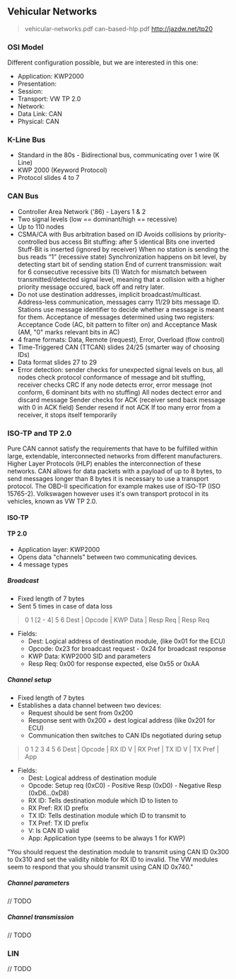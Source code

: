 ## Vehicular Networks

> vehicular-networks.pdf
> can-based-hlp.pdf
> http://jazdw.net/tp20

### OSI Model
Different configuration possible, but we are interested in this one:

- Application:  KWP2000
- Presentation:
- Session:
- Transport:    VW TP 2.0
- Network:
- Data Link:    CAN
- Physical:     CAN


### K-Line Bus
- Standard in the 80s - Bidirectional bus, communicating over 1 wire (K Line)
- KWP 2000 (Keyword Protocol)
- Protocol slides 4 to 7

### CAN Bus
- Controller Area Network ('86) - Layers 1 & 2
- Two signal levels (low == dominant/high == recessive)
- Up to 110 nodes
- CSMA/CA with Bus arbitration based on ID
  Avoids collisions by priority-controlled bus access
  Bit stuffing: after 5 identical Bits one inverted Stuff-Bit is inserted
  (ignored by receiver)
  When no station is sending the bus reads “1” (recessive state)
  Synchronization happens on bit level, by detecting start bit of sending
  station
  End of current transmission: wait for 6 consecutive recessive bits (1)
  Watch for mismatch between transmitted/detected signal level, meaning that
  a collision with a higher priority message occured, back off and retry later.
- Do not use destination addresses, implicit broadcast/multicast.
  Address-less communication, messages carry 11/29 bits message ID.
  Stations use message identifier to decide whether a message is meant
  for them.
  Acceptance of messages determined using two registers: Acceptance Code (AC,
  bit pattern to filter on) and Acceptance Mask (AM, "0" marks relevant bits
  in AC)
- 4 frame formats: Data, Remote (request), Error, Overload (flow control)
- Time-Triggered CAN (TTCAN) slides 24/25 (smarter way of choosing IDs)
- Data format slides 27 to 29
- Error detection: sender checks for unexpected signal levels on bus, all nodes
  check protocol conformance of message and bit stuffing, receiver checks CRC
  If any node detects error, error message (not conform, 6 dominant bits with no
  stuffing)
  All nodes dectect error and discard message
  Sender checks for ACK (receiver send back message with 0 in ACK field)
  Sender resend if not ACK
  If too many error from a receiver, it stops itself temporarily

### ISO-TP and TP 2.0

Pure CAN cannot satisfy the requirements that have to be fulfilled within
large, extendable, interconnected networks from different manufacturers.
Higher Layer Protocols (HLP) enables the interconnection of these networks.
CAN allows for data packets with a payload of up to 8 bytes, to send messages
longer than 8 bytes it is necessary to use a transport protocol. The OBD-II
specification for example makes use of ISO-TP (ISO 15765-2). Volkswagen however
uses it's own transport protocol in its vehicles, known as VW TP 2.0.

#### ISO-TP

#### TP 2.0
- Application layer: KWP2000
- Opens data "channels" between two communicating devices.
- 4 message types

##### Broadcast
- Fixed length of 7 bytes
- Sent 5 times in case of data loss
>  0       1      [2 - 4]       5          6
> Dest | Opcode | KWP Data | Resp Req | Resp Req
- Fields:
    - Dest:     Logical address of destination module, (like 0x01 for the ECU)
    - Opcode:   0x23 for broadcast request - 0x24 for broadcast response
    - KWP Data: KWP2000 SID and parameters
    - Resp Req: 0x00 for response expected, else 0x55 or 0xAA

##### Channel setup
- Fixed length of 7 bytes
- Establishes a data channel between two devices:
    - Request should be sent from 0x200
    - Response sent with 0x200 + dest logical address (like 0x201 for ECU)
    - Communication then switches to CAN IDs negotiated during setup
>  0       1         2         3         4         5        6
> Dest | Opcode | RX ID V | RX Pref | TX ID V | TX Pref |  App
- Fields:
    - Dest:    Logical address of destination module
    - Opcode:  Setup req (0xC0) - Positive Resp (0xD0) - Negative Resp (0xD6...0xD8)
    - RX ID:   Tells destination module which ID to listen to
    - RX Pref: RX ID prefix
    - TX ID:   Tells destination module which ID to transmit to
    - TX Pref: TX ID prefix
    - V:       Is CAN ID valid
    - App:     Application type (seems to be always 1 for KWP)

"You should request the destination module to transmit using CAN ID 0x300 to
0x310 and set the validity nibble for RX ID to invalid. The VW modules seem to
respond that you should transmit using CAN ID 0x740."

##### Channel parameters
// TODO

##### Channel transmission
// TODO

### LIN
// TODO


